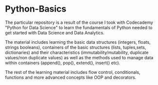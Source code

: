 # Python-Basics

The particular repository is a result of the course I took with Codecademy "Python for Data Science" 
to learn the fundamentals of Python needed to get started with Data Science and Data Analytics.

The material includes learning the basic data structures (integers, floats, strings booleans), containers
of the basic structures (lists, tuples,sets, dictionaries) and their characteristics (immutability/mutability, 
duplicate values/non duplicate values) as well as the methods used to manage data within containers
(append(), pop(), extend(), insert() etc).  

The rest of the learning material includes flow control, conditionals, functions and more advanced concepts
like OOP and decorators. 

